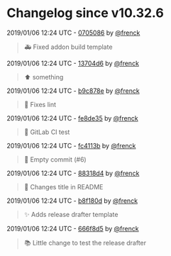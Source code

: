 # Changelog since v10.32.6

2019/01/06 12:24 UTC - [0705086](https://github.com/frenck/addon-example/commit/070508613a057de4a87b32feb68133788bc74e2d) by [@frenck](https://github.com/frenck)
> :ambulance: Fixed addon build template 

2019/01/06 12:24 UTC - [13704d6](https://github.com/frenck/addon-example/commit/13704d6d23d329349fc13d6e81a77e937e9b6614) by [@frenck](https://github.com/frenck)
> :arrow_up: something 

2019/01/06 12:24 UTC - [b9c878e](https://github.com/frenck/addon-example/commit/b9c878edce5df570cd0f4be87a2cbdbdfa4cb114) by [@frenck](https://github.com/frenck)
> :shirt: Fixes lint 

2019/01/06 12:24 UTC - [fe8de35](https://github.com/frenck/addon-example/commit/fe8de358b5758b8fcd129df89a7c46842123a01a) by [@frenck](https://github.com/frenck)
> :rocket: GitLab CI test 

2019/01/06 12:24 UTC - [fc4113b](https://github.com/frenck/addon-example/commit/fc4113b8b0cae1b4e2a80b2c57022c952982cd24) by [@frenck](https://github.com/frenck)
> :rocket: Empty commit (#6) 

2019/01/06 12:24 UTC - [88318d4](https://github.com/frenck/addon-example/commit/88318d4d0a69b1d8fd7886c76bdf49e90e12ef9e) by [@frenck](https://github.com/frenck)
> :art: Changes title in README 

2019/01/06 12:24 UTC - [b8f180d](https://github.com/frenck/addon-example/commit/b8f180d7f1604c500b167325b0dd968c5e6a0274) by [@frenck](https://github.com/frenck)
> :sparkles: Adds release drafter template 

2019/01/06 12:24 UTC - [666f8d5](https://github.com/frenck/addon-example/commit/666f8d5ce68567a15763f9172430251991566841) by [@frenck](https://github.com/frenck)
> :books: Little change to test the release drafter 

